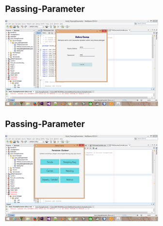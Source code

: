 # Passing-Parameter
![alt text](https://github.com/ZahraMaharani/Passing-Parameter/blob/master/pertama.png)
# Passing-Parameter
![alt text](https://github.com/ZahraMaharani/Passing-Parameter/blob/master/kedua.png)
